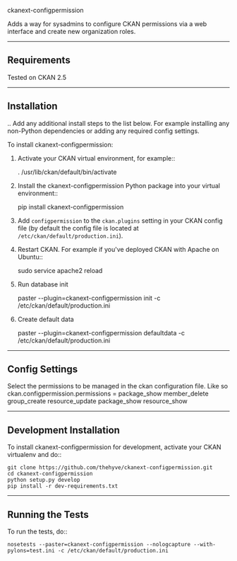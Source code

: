 ckanext-configpermission

Adds a way for sysadmins to configure CKAN permissions via a web interface and create new organization roles.


------------
Requirements
------------

Tested on CKAN 2.5


------------
Installation
------------

.. Add any additional install steps to the list below.
   For example installing any non-Python dependencies or adding any required
   config settings.

To install ckanext-configpermission:

1. Activate your CKAN virtual environment, for example::

     . /usr/lib/ckan/default/bin/activate

2. Install the ckanext-configpermission Python package into your virtual environment::

     pip install ckanext-configpermission

3. Add ``configpermission`` to the ``ckan.plugins`` setting in your CKAN
   config file (by default the config file is located at
   ``/etc/ckan/default/production.ini``).

4. Restart CKAN. For example if you've deployed CKAN with Apache on Ubuntu::

    sudo service apache2 reload


5. Run database init

    paster --plugin=ckanext-configpermission init -c /etc/ckan/default/production.ini

6. Create default data

    paster --plugin=ckanext-configpermission defaultdata -c /etc/ckan/default/production.ini


---------------
Config Settings
---------------

Select the permissions to be managed in the ckan configuration file. Like so
    ckan.configpermission.permissions = package_show member_delete group_create resource_update package_show resource_show


------------------------
Development Installation
------------------------

To install ckanext-configpermission for development, activate your CKAN virtualenv and
do::

    git clone https://github.com/thehyve/ckanext-configpermission.git
    cd ckanext-configpermission
    python setup.py develop
    pip install -r dev-requirements.txt


-----------------
Running the Tests
-----------------

To run the tests, do::

    nosetests --paster=ckanext-configpermission --nologcapture --with-pylons=test.ini -c /etc/ckan/default/production.ini
